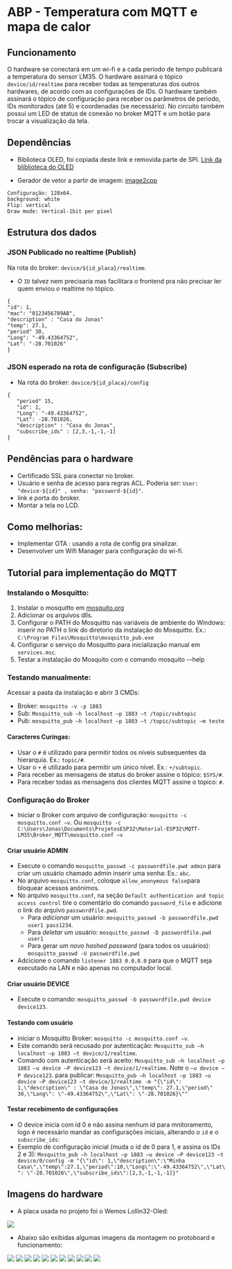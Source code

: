 # ABP - Temperatura com MQTT e mapa de calor

## Funcionamento
O hardware se conectará em um wi-fi e a cada periodo de tempo publicará a temperatura do sensor LM35.
O hardware assinará o tópico `device/id/realtime` para receber todas as temperaturas dos outros hardwares, de acordo com as configurações de IDs.
O hardware também assinará o tópico de configuração para receber os parâmetros de periodo, IDs monitorados (até 5) e coordenadas (se necessário).
No circuito também possui um LED de status de conexão no broker MQTT e um botão para trocar a visualização da tela.

## Dependências
* Biblioteca OLED, foi copiada deste link e removida parte de SPI.
<a href="https://github.com/nopnop2002/esp-idf-ssd1306.git">Link da bliblioteca do OLED</a>

* Gerador de vetor a partir de imagem:
<a href="https://javl.github.io/image2cpp/">image2cpp</a>
```
Configuração: 128x64.
background: white
Flip: vertical
Draw mode: Vertical-1bit per pixel
``` 

## Estrutura dos dados

### JSON Publicado no realtime (Publish)
Na rota do broker: `device/${id_placa}/realtime`.
* O `ID` talvez nem precisaria mas facilitara o frontend pra não precisar ler quem enviou o realtime no tópico.
```
{
"id": 1,
"mac": "0123456789AB",
"description" : "Casa do Jonas"
"temp": 27.1,
"period" 30,
"Long": "-49.43364752",
"Lat": "-28.701026"
}
```

### JSON esperado na rota de configuração (Subscribe)
* Na rota do broker: `device/${id_placa}/config`
```
{
   "period" 15,
   "id": 1,
   "Long": "-49.43364752",
   "Lat": -28.701026,
   "description" : "Casa do Jonas",
   "subscribe_ids" : [2,3,-1,-1,-1]
}
```

## Pendências para o hardware
* Certificado SSL para conectar no broker.
* Usuário e senha de acesso para regras ACL. Poderia ser: `User: "device-${id}" , senha: "password-${id}"`.
* link e porta do broker.
* Montar a tela no LCD. 

## Como melhorias:
* Implementar OTA : usando a rota de config pra sinalizar.
* Desenvolver um Wifi Manager para configuração do wi-fi.

## Tutorial para implementação do MQTT

### Instalando o Mosquitto:
1. Instalar o mosquitto em <a href="https://mosquito.org/">mosquito.org</a>
2. Adicionar os arquivos dlls.
3. Configurar o PATH do Mosquitto nas variáveis de ambiente do Windows: inserir no PATH o link do diretorio da instalação do Mosquitto. Ex.: `C:\Program Files\Mosquitto\mosquitto_pub.exe`
4. Configurar o serviço do Mosquitto para inicialização manual em `services.msc`.
5. Testar a instalação do Mosquito com o comando mosquito -–help

### Testando manualmente:
Acessar a pasta da instalação e abrir 3 CMDs:
* Broker: `mosquitto -v -p 1883`
* Sub: `Mosquitto_sub –h localhost –p 1883 –t /topic/subtopic`
* Pub: `mosquitto_pub –h localhost –p 1883 –t /topic/subtopic –m teste`

####  Caracteres Curingas:
* Usar o `#` é utilizado para permitir todos os 
níveis subsequentes da hierarquia. Ex.: `topic/#`. 
* Usar o `+` é utilizado para permitir um único nível. Ex.: `+/subtopic`. 
* Para receber as mensagens de status do broker assine o tópico: `$SYS/#`.
* Para receber todas as mensagens dos clientes MQTT assine o tópico: `#`.

### Configuração do Broker
* Iniciar o Broker com arquivo de configuração: `mosquitto -c mosquitto.conf –v`. Ou `mosquitto -c C:\Users\Jonas\Documents\ProjetosESP32\Material-ESP32\MQTT-LM35\Broker_MQTT\mosquitto.conf –v`

#### Criar usuário ADMIN
* Execute o comando `mosquitto_passwd -c passwordfile.pwd admin` para criar um usuário chamado admin inserir uma senha: Ex.: `abc`.
* No arquivo `mosquitto.conf`, coloque `allow_anonymous false`para bloquear acessos anónimos.
* No arquivo `mosquitto.conf`,  na seção `Default authentication and topic access control` tire o comentário do comando
`password_file` e adicione o link do arquivo `passwordfile.pwd`.
    * Para _adicionar_ um usuário: `mosquitto_passwd -b passwordfile.pwd user1 pass1234`.
    * Para _deletar_ um usuário: `mosquitto_passwd -D passwordfile.pwd user1`
    * Para gerar um _novo hashed password_ (para todos os usuários): `mosquitto_passwd -U passwordfile.pwd`
* Adcicione o comando `listener 1883 0.0.0.0` para que o MQTT seja executado na LAN e não apenas no computador local.

#### Criar usuário DEVICE
* Execute o comando: `mosquitto_passwd -b passwordfile.pwd device device123`.

#### Testando com usuário
* iniciar o Mosquitto Broker: `mosquitto -c mosquitto.conf –v`.
* Este comando será recusado por autenticação: `Mosquitto_sub –h localhost –p 1883 –t device/1/realtime`.
* Comando com autenticação será aceito: `Mosquitto_sub –h localhost –p 1883 –u device –P device123 –t device/1/realtime`. Note o `–u device –P device123`. para publicar: `Mosquitto_pub –h localhost –p 1883 –u device –P device123 –t device/1/realtime -m "{\"id\": 1,\"description\" : \"Casa do Jonas\",\"temp\": 27.1,\"period\" 30,\"Long\": \"-49.43364752\",\"Lat\": \"-28.701026}\""`

#### Testar recebimento de configurações
* O device inicia com id 0 e não assina nenhum id para mnitoramento, logo é necessário mandar as configurações iniciais, alterando o `id` e o `subscribe_ids`:
* Exemplo de configuração inicial (muda o id de 0 para 1, e assina os IDs 2 e 3): `Mosquitto_pub –h localhost –p 1883 –u device –P device123 –t device/0/config -m "{\"id\": 1,\"description\":\"Minha Casa\",\"temp\":27.1,\"period\":10,\"Long\":\"-49.43364752\",\"Lat\": \"-28.701026\",\"subscribe_ids\":[2,3,-1,-1,-1]}"`

## Imagens do hardware

* A placa usada no projeto foi o Wemos Lollin32-Oled:

<img src="images/lolin32-oled-pinout.jpg"/>

* Abaixo são exibidas algumas imagens da montagem no protoboard e funcionamento:

<img src="images/1.jpeg"/>
<img src="images/2.jpeg"/>
<img src="images/3.jpeg"/>
<img src="images/4.jpeg"/>
<img src="images/tela1.png"/>
<img src="images/tela2.png"/>
<img src="images/tela3.png"/>
<img src="images/tela4.png"/>
<img src="images/5.gif"/>
<img src="images/6.gif"/>
<img src="images/7.gif"/>